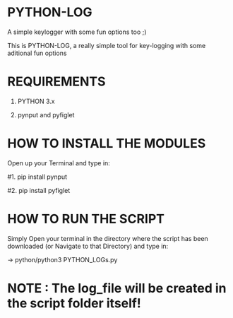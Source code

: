# PYTHON-LOG
A simple keylogger with some fun options too ;)

This is PYTHON-LOG, a really simple tool for key-logging with some aditional fun options




# REQUIREMENTS

1. PYTHON 3.x

2. pynput and pyfiglet


# HOW TO INSTALL THE MODULES

Open up your Terminal and type in:

#1. pip install pynput
   
#2. pip install pyfiglet 
   
# HOW TO RUN THE SCRIPT

Simply Open your terminal in the directory where the script has been downloaded (or Navigate to that Directory) and type in:

-> python/python3 PYTHON_LOGs.py



# NOTE : The log_file will be created in the script folder itself!
